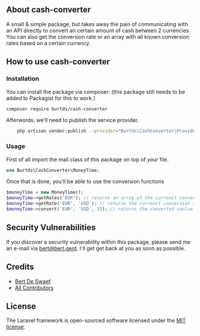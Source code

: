 ## About cash-converter

A small & simple package, but takes away the pain of communicating with an API directly to convert an certain amount of cash between 2 currencies. 
You can also get the conversion rate or an array with all known conversion rates based on a certain currency.

## How to use cash-converter

### Installation

You can install the package via composer: (this package still needs to be added to Packagist for this to work.)
```bash
composer require burtds/cash-converter
```
Afterwords, we'll need to publish the service provider.
```bash
    php artisan vendor:publish --provider="Burtds\CashConverter\Providers\CashConverterProvider"
```

### Usage

First of all import the mail class of this package on top of your file.
```php
use Burtds\CashConverter\MoneyTime;
```
Once that is done, you'll be able to use the conversion functions
```php
$moneyTime = new MoneyTime();
$moneyTime->getRates('EUR'); // returns an array of the currenct converison rates based on the given currency, in this case Euro's
$moneyTime->getRate('EUR', 'USD'); // returns the currenct conversion rate for Euro to US Dollars
$moneyTime->convert('EUR', 'USD', 25); // returns the converted vanlue in US Dollars for the given 25 Euros
```

## Security Vulnerabilities

If you discover a security vulnerability within this package, please send me an e-mail via [bert@bert.gent](mailto:bert@bert.gent). I'll get get back at you as soon as possible.

## Credits

- [Bert De Swaef](https://github.com/burtds)
- [All Contributors](../../contributors)


## License

The Laravel framework is open-sourced software licensed under the [MIT license](https://opensource.org/licenses/MIT).
